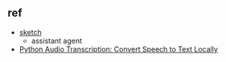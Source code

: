 

## ref
+ [sketch](https://github.com/boldsoftware/sketch)
    + assistant agent
+ [Python Audio Transcription: Convert Speech to Text Locally](https://www.pavlinbg.com/posts/python-speech-to-text-guide)